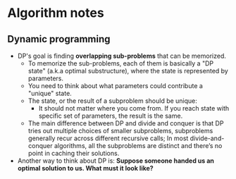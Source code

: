 # Algorithm notes

## Dynamic programming
- DP's goal is finding **overlapping sub-problems** that can be memorized.
  - To memorize the sub-problems, each of them is basically a "DP state" (a.k.a optimal substructure), where the state is represented by parameters.
  - You need to think about what parameters could contribute a "unique" state.
  - The state, or the result of a subproblem should be unique:
    - It should not matter where you come from. If you reach state with specific set of parameters, the result is the same.
  - The main difference between DP and divide and conquer is that DP tries out multiple choices of smaller subproblems, subproblems generally recur across different recursive calls; In most divide-and-conquer algorithms, all the subproblems are distinct and there’s no point in caching their solutions.
- Another way to think about DP is: **Suppose someone handed us an optimal solution to us. What must it look like?**